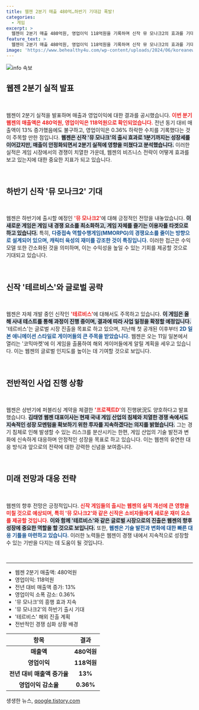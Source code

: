```yaml
---
title: 웹젠 2분기 매출 480억…하반기 기대감 폭발!
categories:
  - 게임
excerpt: >
  웹젠이 2분기 매출 480억원, 영업이익 118억원을 기록하며 신작 뮤 모나크2의 효과를 기대하고 있다. 하반기 실적 개선을 목표로, 수집형 RPG 테르비스를 일본 코믹마켓에 출품해 글로벌 시장 공략에 나선다.
feature_text: >
  웹젠이 2분기 매출 480억원, 영업이익 118억원을 기록하며 신작 뮤 모나크2의 효과를 기대하고 있다. 하반기 실적 개선을 목표로, 수집형 RPG 테르비스를 일본 코믹마켓에 출품해 글로벌 시장 공략에 나선다.
image: 'https://www.behealthy4u.com/wp-content/uploads/2024/06/koreanews.jpg'
---
```


<p><img src="https://www.behealthy4u.com/wp-content/uploads/2024/06/koreanews.jpg" alt="info 속보" /></p>

<h2 data-ke-size="size26">웹젠 2분기 실적 발표</h2>

<p data-ke-size="size16">&nbsp;</p>

<p>웹젠이 2분기 실적을 발표하며 매출과 영업이익에 대한 결과를 공시했습니다. <b><span style="color: #ee2323;">이번 분기 웹젠의 매출액은 480억원, 영업이익은 118억원으로 확인되었습니다.</span></b> 전년 동기 대비 매출액이 13% 증가했음에도 불구하고, 영업이익은 0.36% 하락한 수치를 기록했다는 것이 주목할 만한 점입니다. <b><span style="background-color: #21538527;">웹젠은 신작 '뮤 모나크'의 출시 효과로 1분기까지는 성장세를 이어갔지만, 매출이 안정화되면서 2분기 실적에 영향을 미쳤다고 분석했습니다.</span></b> 이러한 실적은 게임 시장에서의 경쟁이 치열한 가운데, 웹젠의 비즈니스 전략이 어떻게 효과를 보고 있는지에 대한 중요한 지표가 되고 있습니다. </p>

<p data-ke-size="size16">&nbsp;</p>

<h2 data-ke-size="size26">하반기 신작 '뮤 모나크2' 기대</h2>

<p data-ke-size="size16">&nbsp;</p>

<p>웹젠은 하반기에 출시할 예정인 <b><span style="color: #ee2323;">'뮤 모나크2'</span></b>에 대해 긍정적인 전망을 내놓았습니다. <b><span style="background-color: #21538527;">이 새로운 게임은 게임 내 경쟁 요소를 최소화하고, 게임 자체를 즐기는 이용자를 타겟으로 하고 있습니다.</span></b> 특히, <b><span style="color: #1a5490;">다중접속 역할수행게임(MMORPG)의 경쟁요소를 줄이는 방향으로 설계되어 있으며, 캐릭터 육성의 재미를 강조한 것이 특징입니다.</span></b> 이러한 접근은 수익모델 또한 간소화된 것을 의미하며, 이는 수익성을 높일 수 있는 기회를 제공할 것으로 기대되고 있습니다. </p>

<p data-ke-size="size16">&nbsp;</p>

<h2 data-ke-size="size26">신작 '테르비스'와 글로벌 공략</h2>

<p data-ke-size="size16">&nbsp;</p>

<p>웹젠은 자체 개발 중인 신작인 <b><span style="color: #ee2323;">'테르비스'</span></b>에 대해서도 주목하고 있습니다. <b><span style="background-color: #21538527;">이 게임은 올해 사내 테스트를 통해 과정이 진행 중이며, 결과에 따라 사업 일정을 확정할 예정입니다.</span></b> '테르비스'는 글로벌 시장 진출을 목표로 하고 있으며, 지난해 첫 공개된 이후부터 <b><span style="color: #1a5490;">2D 일본 애니메이션 스타일로 게이머들의 큰 주목을 받았습니다.</span></b> 웹젠은 오는 11일 일본에서 열리는 '코믹마켓'에 이 게임을 출품하여 해외 게이머들에게 알릴 계획을 세우고 있습니다. 이는 웹젠의 글로벌 인지도를 높이는 데 기여할 것으로 보입니다.</p>

<p data-ke-size="size16">&nbsp;</p>

<h2 data-ke-size="size26">전반적인 사업 진행 상황</h2>

<p data-ke-size="size16">&nbsp;</p>

<p>웹젠은 상반기에 퍼블리싱 계약을 체결한 <b><span style="color: #ee2323;">'프로젝트D'</span></b>의 진행状況도 양호하다고 발표했습니다. <b><span style="background-color: #21538527;">김태영 웹젠 대표이사는 현재 국내 게임 산업의 침체와 치열한 경쟁 속에서도 지속적인 성장 모멘텀을 확보하기 위한 투자를 지속하겠다는 의지를 밝혔습니다.</span></b> 그는 경기 침체로 인해 발생할 수 있는 리스크를 분산시키는 한편, 게임 산업의 기술 발전과 변화에 신속하게 대응하며 안정적인 성장을 목표로 하고 있습니다. 이는 웹젠의 유연한 대응 방식과 앞으로의 전략에 대한 강력한 신념을 보여줍니다.</p>

<p data-ke-size="size16">&nbsp;</p>

<h2 data-ke-size="size26">미래 전망과 대응 전략</h2>

<p data-ke-size="size16">&nbsp;</p>

<p>웹젠의 향후 전망은 긍정적입니다. <b><span style="color: #ee2323;">신작 게임들의 출시는 웹젠의 실적 개선에 큰 영향을 미칠 것으로 예상되며, 특히 '뮤 모나크2'와 같은 신작은 소비자들에게 새로운 재미 요소를 제공할 것입니다.</span></b> <b><span style="background-color: #21538527;">이와 함께 '테르비스'와 같은 글로벌 시장으로의 진출은 웹젠의 향후 성장에 중요한 역할을 할 것으로 보입니다.</span></b> 또한, <b><span style="color: #1a5490;">웹젠은 기술 발전과 변화에 대한 빠른 대응 기틀을 마련하고 있습니다.</span></b> 이러한 노력들은 웹젠이 경쟁 내에서 지속적으로 성장할 수 있는 기반을 다지는 데 도움이 될 것입니다.</p>

<p data-ke-size="size16">&nbsp;</p>

<hr>

<ul>
    <li>웹젠 2분기 매출액: 480억원</li>
    <li>영업이익: 118억원</li>
    <li>전년 대비 매출액 증가: 13%</li>
    <li>영업이익 소폭 감소: 0.36%</li>
    <li>'뮤 모나크'의 흥행 효과 지속</li>
    <li>'뮤 모나크2'의 하반기 출시 기대</li>
    <li>'테르비스' 해외 진출 계획</li>
    <li>전반적인 경쟁 심화 상황 배경</li>
</ul>

<table>
    <thead>
        <tr>
            <th style="text-align: center;">항목</th>
            <th style="text-align: center;">결과</th>
        </tr>
    </thead>
    <tbody>
        <tr>
            <td style="text-align: center; height: 17px;"><b>매출액</b></td>
            <td style="text-align: center; height: 17px;"><b>480억원</b></td>
        </tr>
        <tr>
            <td style="text-align: center; height: 17px;"><b>영업이익</b></td>
            <td style="text-align: center; height: 17px;"><b>118억원</b></td>
        </tr>
        <tr>
            <td style="text-align: center; height: 17px;"><b>전년 대비 매출액 증가율</b></td>
            <td style="text-align: center; height: 17px;"><b>13%</b></td>
        </tr>
        <tr>
            <td style="text-align: center; height: 17px;"><b>영업이익 감소율</b></td>
            <td style="text-align: center; height: 17px;"><b>0.36%</b></td>
        </tr>
    </tbody>
</table>
생생한 뉴스, <a href="https://qoogle.tistory.com" rel="dofollow">qoogle.tistory.com</a>


